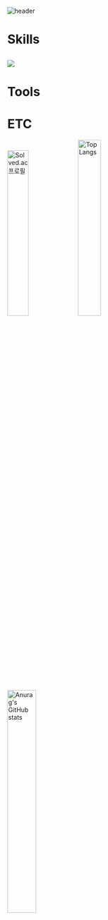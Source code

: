 ![header](https://capsule-render.vercel.app/api?type=Rect&color=auto&text=JiHwan_Park)
<br/>

# Skills
## <img src="https://img.shields.io/badge/Java-007396?style=flat-square&logo=Java&logoColor=white">
# Tools
# ETC
[<img width="31%" src="http://mazassumnida.wtf/api/v2/generate_badge?boj=wlghks05" alt="Solved.ac 프로필">](https://solved.ac/wlghks05)
<img width="32%" src="https://github-readme-stats.vercel.app/api/top-langs/?username=GeeHwanee&layout=compact" alt="Top Langs">
<img width="36%" src="https://github-readme-stats.vercel.app/api?username=GeeHwanee&show_icons=true&theme=tokyonight" alt="Anurag's GitHub stats">


